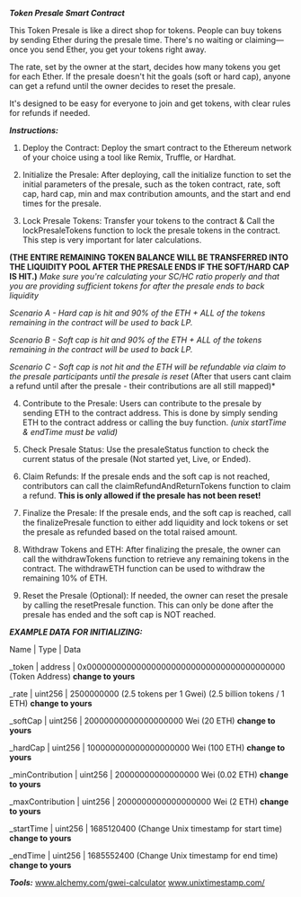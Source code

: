 ***Token Presale Smart Contract*** 

This Token Presale is like a direct shop for tokens. People can buy tokens by sending Ether during the presale time. There's no waiting or claiming—once you send Ether, you get your tokens right away.

The rate, set by the owner at the start, decides how many tokens you get for each Ether. If the presale doesn't hit the goals (soft or hard cap), anyone can get a refund until the owner decides to reset the presale.

It's designed to be easy for everyone to join and get tokens, with clear rules for refunds if needed.

***Instructions:***

1. Deploy the Contract:
Deploy the smart contract to the Ethereum network of your choice using a tool like Remix, Truffle, or Hardhat.

2. Initialize the Presale:
After deploying, call the initialize function to set the initial parameters of the presale, such as the token contract, rate, soft cap, hard cap, min and max contribution amounts, and the start and end times for the presale.

3. Lock Presale Tokens:
Transfer your tokens to the contract & Call the lockPresaleTokens function to lock the presale tokens in the contract. This step is very important for later calculations.

**(THE ENTIRE REMAINING TOKEN BALANCE WILL BE TRANSFERRED INTO THE LIQUIDITY POOL AFTER THE PRESALE ENDS IF THE SOFT/HARD CAP IS HIT.)**
*Make sure you're calculating your SC/HC ratio properly and that you are providing sufficient tokens for after the presale ends to back liquidity*

*Scenario A - Hard cap is hit and 90% of the ETH + ALL of the tokens remaining in the contract will be used to back LP.*

*Scenario B - Soft cap is hit and 90% of the ETH + ALL of the tokens remaining in the contract will be used to back LP.*

*Scenario C - Soft cap is not hit and the ETH will be refundable via claim to the presale participants until the presale is reset* (After that users cant claim a refund until after the presale - their contributions are all still mapped)*

4. Contribute to the Presale:
Users can contribute to the presale by sending ETH to the contract address. This is done by simply sending ETH to the contract address or calling the buy function.
*(unix startTime & endTime must be valid)*

5. Check Presale Status:
Use the presaleStatus function to check the current status of the presale (Not started yet, Live, or Ended).

6. Claim Refunds:
If the presale ends and the soft cap is not reached, contributors can call the claimRefundAndReturnTokens function to claim a refund. **This is only allowed if the presale has not been reset!**

7. Finalize the Presale:
If the presale ends, and the soft cap is reached, call the finalizePresale function to either add liquidity and lock tokens or set the presale as refunded based on the total raised amount.

8. Withdraw Tokens and ETH:
After finalizing the presale, the owner can call the withdrawTokens function to retrieve any remaining tokens in the contract. The withdrawETH function can be used to withdraw the remaining 10% of ETH.

9. Reset the Presale (Optional):
If needed, the owner can reset the presale by calling the resetPresale function. This can only be done after the presale has ended and the soft cap is NOT reached.

***EXAMPLE DATA FOR INITIALIZING:***

Name           | Type    | Data

_token         | address | 0x0000000000000000000000000000000000000000 (Token Address) **change to yours**

_rate          | uint256 | 2500000000 (2.5 tokens per 1 Gwei) (2.5 billion tokens / 1 ETH) **change to yours**

_softCap       | uint256 | 20000000000000000000 Wei (20 ETH)  **change to yours**

_hardCap       | uint256 | 100000000000000000000 Wei (100 ETH)  **change to yours**

_minContribution | uint256 | 20000000000000000 Wei (0.02 ETH)  **change to yours**

_maxContribution | uint256 | 2000000000000000000 Wei (2 ETH)  **change to yours**

_startTime     | uint256 | 1685120400 (Change Unix timestamp for start time)  **change to yours**

_endTime       | uint256 | 1685552400 (Change Unix timestamp for end time)  **change to yours**

***Tools:***
www.alchemy.com/gwei-calculator
www.unixtimestamp.com/
